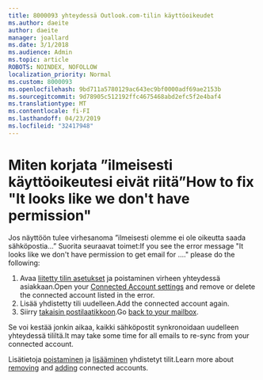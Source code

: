 ```yaml
---
title: 8000093 yhteydessä Outlook.com-tilin käyttöoikeudet
ms.author: daeite
author: daeite
manager: joallard
ms.date: 3/1/2018
ms.audience: Admin
ms.topic: article
ROBOTS: NOINDEX, NOFOLLOW
localization_priority: Normal
ms.custom: 8000093
ms.openlocfilehash: 9bd711a5780129ac643ec9bf0000adf69ae2153b
ms.sourcegitcommit: 9d78905c512192ffc4675468abd2efc5f2e4baf4
ms.translationtype: MT
ms.contentlocale: fi-FI
ms.lasthandoff: 04/23/2019
ms.locfileid: "32417948"
---
```

# <a name="how-to-fix-it-looks-like-we-dont-have-permission"></a><span data-ttu-id="230e1-102">Miten korjata ”ilmeisesti käyttöoikeutesi eivät riitä”</span><span class="sxs-lookup"><span data-stu-id="230e1-102">How to fix "It looks like we don't have permission"</span></span>

<span data-ttu-id="230e1-103">Jos näyttöön tulee virhesanoma ”ilmeisesti olemme ei ole oikeutta saada sähköpostia...” Suorita seuraavat toimet:</span><span class="sxs-lookup"><span data-stu-id="230e1-103">If you see the error message "It looks like we don't have permission to get email for ...." please do the following:</span></span>

1. <span data-ttu-id="230e1-104">Avaa [liitetty tilin asetukset](https://outlook.live.com/mail/options/mail/accounts) ja poistaminen virheen yhteydessä asiakkaan.</span><span class="sxs-lookup"><span data-stu-id="230e1-104">Open your [Connected Account settings](https://outlook.live.com/mail/options/mail/accounts) and remove or delete the connected account listed in the error.</span></span> 
2. <span data-ttu-id="230e1-105">Lisää yhdistetty tili uudelleen.</span><span class="sxs-lookup"><span data-stu-id="230e1-105">Add the connected account again.</span></span>
3. <span data-ttu-id="230e1-106">Siirry [takaisin postilaatikkoon](https://outlook.live.com/mail/inbox).</span><span class="sxs-lookup"><span data-stu-id="230e1-106">Go [back to your mailbox](https://outlook.live.com/mail/inbox).</span></span>

<span data-ttu-id="230e1-107">Se voi kestää jonkin aikaa, kaikki sähköpostit synkronoidaan uudelleen yhteydessä tililtä.</span><span class="sxs-lookup"><span data-stu-id="230e1-107">It may take some time for all emails to re-sync from your connected account.</span></span>

<span data-ttu-id="230e1-108">Lisätietoja [poistaminen](https://support.office.com/article/0b9a6b95-ff1b-46c1-bf60-d6b3b82c5ac8) ja [lisääminen](https://support.office.com/article/c5224df4-5885-4e79-91ba-523aa743f0ba) yhdistetyt tilit.</span><span class="sxs-lookup"><span data-stu-id="230e1-108">Learn more about [removing](https://support.office.com/article/0b9a6b95-ff1b-46c1-bf60-d6b3b82c5ac8) and [adding](https://support.office.com/article/c5224df4-5885-4e79-91ba-523aa743f0ba) connected accounts.</span></span>
